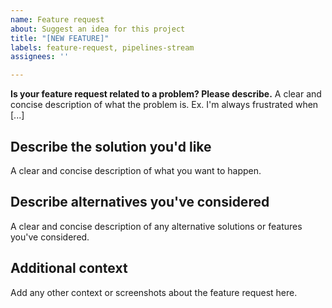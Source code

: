 ```yaml
---
name: Feature request
about: Suggest an idea for this project
title: "[NEW FEATURE]"
labels: feature-request, pipelines-stream
assignees: ''

---
```


**Is your feature request related to a problem? Please describe.**
A clear and concise description of what the problem is. Ex. I'm always frustrated when [...]

## Describe the solution you'd like
A clear and concise description of what you want to happen.

## Describe alternatives you've considered
A clear and concise description of any alternative solutions or features you've considered.

## Additional context
Add any other context or screenshots about the feature request here.
